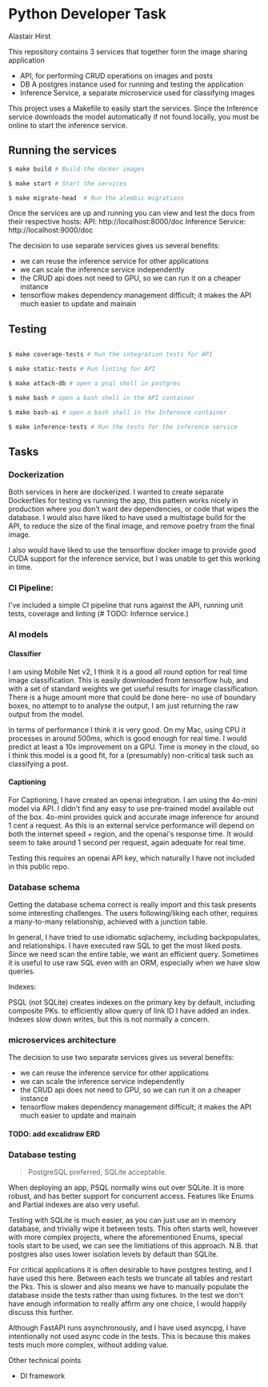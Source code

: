  # Python Developer Task
Alastair Hirst

This repository contains 3 services that together form the image sharing application

- API, for performing CRUD operations on images and posts
- DB A postgres instance used for running and testing the application
- Inference Service, a separate microservice used for classifying images

This project uses a Makefile to easily start the services.
Since the Inference service downloads the model automatically if not found locally, you must be online
to start the inference service. 

## Running the services
```bash
$ make build # Build the docker images

$ make start # Start the services

$ make migrate-head  # Run the alembic migrations

```
Once the services are up and running you can view and test the docs from their respective hosts:
API: http://localhost:8000/doc
Inference Service: http://localhost:9000/doc

The decision to use separate services gives us several benefits:

- we can reuse the inference service for other applications
- we can scale the inference service independently
- the CRUD api does not need to GPU, so we can run it on a cheaper instance
- tensorflow makes dependency management difficult; it makes the API much easier to update and mainain

## Testing
```bash

$ make coverage-tests # Run the integration tests for API 

$ make static-tests # Run linting for API

$ make attach-db # open a psql shell in postgres

$ make bash # open a bash shell in the API container

$ make bash-ai # open a bash shell in the Inference container

$ make inference-tests # Run the tests for the inference service

```


## Tasks

### Dockerization

Both services in here are dockerized. I wanted to create separate Dockerfiles for testing vs running the app,
this pattern works nicely in production where you don't want dev dependencies, or code that wipes the database.
I would also have liked to have used a multistage build for the API, to reduce the size of the final image, 
and remove poetry from the final image.

I also would have liked to use the tensorflow docker image to provide good CUDA support for the inference service,
but I was unable to get this working in time.

### CI Pipeline:
I've included a simple CI pipeline that runs against the API, running unit tests, coverage and linting (# TODO: Infernce service.)


### AI models

#### Classifier
I am using Mobile Net v2, I think it is a good all round option for real time image classification.
This is easily downloaded from tensorflow hub, and with a set of standard weights we get useful results for
image classification. There is a huge amount more that could be done here- no use of boundary boxes, no attempt to 
to analyse the output, I am just returning the raw output from the model.

In terms of performance I think it is very good. On my Mac, using CPU it processes in around 500ms, which is good enough for real time.
I would predict at least a 10x improvement on a GPU. Time is money in the cloud, so I think this model is a good fit, for 
a (presumably) non-critical task such as classifying a post.

#### Captioning

For Captioning, I have created an openai integration. I am using the 4o-mini model via API.
I didn't find any easy to use pre-trained model available out of the box. 4o-mini provides
quick and accurate image inference for around 1 cent a request. As this is an external service
performance will depend on both the internet speed + region, and the openai's response time.
It would seem to take around 1 second per request, again adequate for real time.

Testing this requires an openai API key, which naturally I have not included in this public repo.

### Database schema

Getting the database schema correct is really import and this task presents some interesting challenges.
The users following/liking each other, requires a many-to-many relationship, achieved
with a junction table.

In general, I have tried to use idiomatic sqlachemy, including backpopulates, and relationships.
I have executed raw SQL to get the most liked posts. Since we need scan the entire table, we want an efficient query.
Sometimes it is useful to use raw SQL even with an ORM, especially when we have slow queries.

Indexes:

PSQL (not SQLite) creates indexes on the primary key by default, including composite PKs.
to efficiently allow query of link ID I have added an index. Indexes slow down writes, but this is not normally a concern.

### microservices architecture

The decision to use two separate services gives us several benefits:

- we can reuse the inference service for other applications
- we can scale the inference service independently
- the CRUD api does not need to GPU, so we can run it on a cheaper instance
- tensorflow makes dependency management difficult; it makes the API much easier to update and mainain

#### TODO: add excalidraw ERD

### Database testing

> PostgreSQL preferred, SQLite acceptable.

When deploying an app, PSQL normally wins out over SQLite. It is more robust, and has better support for concurrent access.
Features like Enums and Partial indexes are also very useful.

Testing with SQLite is much easier, as you can just use an in memory database, and trivially wipe it between tests.
This often starts well, however with more complex projects, where the aforementioned Enums, special tools start to be used,
we can see the limitiations of this approach. N.B. that postgres also uses lower isolation levels by default than SQLite. 

For critical applications it is often desirable to have postgres testing, and I have used this here.
Between each tests we truncate all tables and restart the Pks. This is slower and also means we have to manually populate the 
database inside the tests rather than using fixtures. 
In the test we don't have enough information to really affirm any one choice, I would happily discuss this further.


Although FastAPI runs asynchronously, and I have used asyncpg, I have intentionally not used async code in the tests. This is because
this makes tests much more complex, without adding value.



Other technical points
- DI framework

